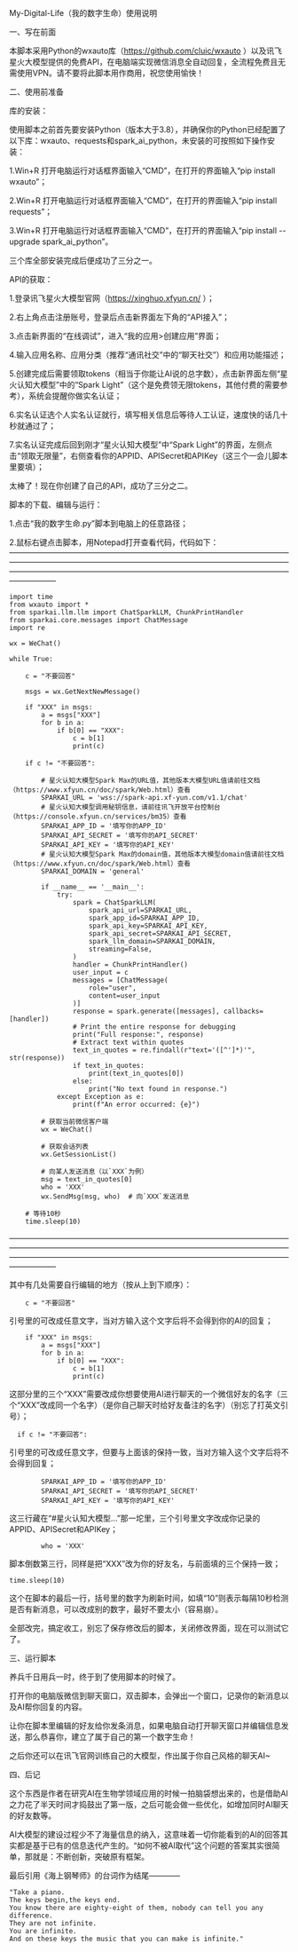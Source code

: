 My-Digital-Life（我的数字生命）使用说明

一、写在前面

本脚本采用Python的wxauto库（https://github.com/cluic/wxauto ）以及讯飞星火大模型提供的免费API，在电脑端实现微信消息全自动回复，全流程免费且无需使用VPN。请不要将此脚本用作商用，祝您使用愉快！


二、使用前准备

库的安装：

使用脚本之前首先要安装Python（版本大于3.8），并确保你的Python已经配置了以下库：wxauto、requests和spark_ai_python，未安装的可按照如下操作安装：

1.Win+R 打开电脑运行对话框界面输入“CMD”，在打开的界面输入“pip install wxauto”；

2.Win+R 打开电脑运行对话框界面输入“CMD”，在打开的界面输入“pip install requests”；

3.Win+R 打开电脑运行对话框界面输入“CMD”，在打开的界面输入“pip install --upgrade spark_ai_python”。

三个库全部安装完成后便成功了三分之一。

API的获取：

1.登录讯飞星火大模型官网（https://xinghuo.xfyun.cn/ ）；

2.右上角点击注册账号，登录后点击新界面左下角的“API接入”；

3.点击新界面的“在线调试”，进入“我的应用>创建应用”界面；

4.输入应用名称、应用分类（推荐“通讯社交”中的“聊天社交”）和应用功能描述；

5.创建完成后需要领取tokens（相当于你能让AI说的总字数），点击新界面左侧“星火认知大模型”中的“Spark Light”（这个是免费领无限tokens，其他付费的需要参考），系统会提醒你做实名认证；

6.实名认证选个人实名认证就行，填写相关信息后等待人工认证，速度快的话几十秒就通过了；

7.实名认证完成后回到刚才“星火认知大模型”中“Spark Light”的界面，左侧点击“领取无限量”，右侧查看你的APPID、APISecret和APIKey（这三个一会儿脚本里要填）；

太棒了！现在你创建了自己的API，成功了三分之二。

脚本的下载、编辑与运行：

1.点击“我的数字生命.py”脚本到电脑上的任意路径；

2.鼠标右键点击脚本，用Notepad打开查看代码，代码如下：
——————————————————————————————————————————————————————————————————————————————————————————————————————————————————

    import time
    from wxauto import *
    from sparkai.llm.llm import ChatSparkLLM, ChunkPrintHandler
    from sparkai.core.messages import ChatMessage
    import re
    
    wx = WeChat()
    
    while True:
    
        c = "不要回答"
        
        msgs = wx.GetNextNewMessage()
        
        if "XXX" in msgs:
            a = msgs["XXX"]
            for b in a:
                if b[0] == "XXX":
                    c = b[1]
                    print(c)
    
        if c != "不要回答":
    
            # 星火认知大模型Spark Max的URL值，其他版本大模型URL值请前往文档（https://www.xfyun.cn/doc/spark/Web.html）查看
            SPARKAI_URL = 'wss://spark-api.xf-yun.com/v1.1/chat'
            # 星火认知大模型调用秘钥信息，请前往讯飞开放平台控制台（https://console.xfyun.cn/services/bm35）查看
            SPARKAI_APP_ID = '填写你的APP_ID'
            SPARKAI_API_SECRET = '填写你的API_SECRET'
            SPARKAI_API_KEY = '填写你的API_KEY'
            # 星火认知大模型Spark Max的domain值，其他版本大模型domain值请前往文档（https://www.xfyun.cn/doc/spark/Web.html）查看
            SPARKAI_DOMAIN = 'general'
    
            if __name__ == '__main__':
                try:
                    spark = ChatSparkLLM(
                        spark_api_url=SPARKAI_URL,
                        spark_app_id=SPARKAI_APP_ID,
                        spark_api_key=SPARKAI_API_KEY,
                        spark_api_secret=SPARKAI_API_SECRET,
                        spark_llm_domain=SPARKAI_DOMAIN,
                        streaming=False,
                    )
                    handler = ChunkPrintHandler()
                    user_input = c
                    messages = [ChatMessage(
                        role="user",
                        content=user_input
                    )]
                    response = spark.generate([messages], callbacks=[handler])
                    # Print the entire response for debugging
                    print("Full response:", response)
                    # Extract text within quotes
                    text_in_quotes = re.findall(r"text='([^']*)'", str(response))
                    if text_in_quotes:
                        print(text_in_quotes[0])
                    else:
                        print("No text found in response.")
                except Exception as e:
                    print(f"An error occurred: {e}")
    
            # 获取当前微信客户端
            wx = WeChat()
    
            # 获取会话列表
            wx.GetSessionList()
    
            # 向某人发送消息（以`XXX`为例）
            msg = text_in_quotes[0]
            who = 'XXX'
            wx.SendMsg(msg, who)  # 向`XXX`发送消息
    
        # 等待10秒
        time.sleep(10)
——————————————————————————————————————————————————————————————————————————————————————————————————————————————————

其中有几处需要自行编辑的地方（按从上到下顺序）：

        c = "不要回答"
引号里的可改成任意文字，当对方输入这个文字后将不会得到你的AI的回复；

        if "XXX" in msgs:
            a = msgs["XXX"]
            for b in a:
                if b[0] == "XXX":
                    c = b[1]
                    print(c)
这部分里的三个“XXX”需要改成你想要使用AI进行聊天的一个微信好友的名字（三个“XXX”改成同一个名字）（是你自己聊天时给好友备注的名字）（别忘了打英文引号）；


      if c != "不要回答":
引号里的可改成任意文字，但要与上面该的保持一致，当对方输入这个文字后将不会得到回复；

            SPARKAI_APP_ID = '填写你的APP_ID'
            SPARKAI_API_SECRET = '填写你的API_SECRET'
            SPARKAI_API_KEY = '填写你的API_KEY'
这三行藏在“#星火认知大模型...”那一坨里，三个引号里文字改成你记录的APPID、APISecret和APIKey；

            who = 'XXX'
脚本倒数第三行，同样是把“XXX”改为你的好友名，与前面填的三个保持一致；

    time.sleep(10)
这个在脚本的最后一行，括号里的数字为刷新时间，如填“10”则表示每隔10秒检测是否有新消息，可以改成别的数字，最好不要太小（容易崩）。

全部改完，搞定收工，别忘了保存修改后的脚本，关闭修改界面，现在可以测试它了。


三、运行脚本

养兵千日用兵一时，终于到了使用脚本的时候了。

打开你的电脑版微信到聊天窗口，双击脚本，会弹出一个窗口，记录你的新消息以及AI帮你回复的内容。

让你在脚本里编辑的好友给你发条消息，如果电脑自动打开聊天窗口并编辑信息发送，那么恭喜你，建立了属于自己的第一个数字生命！

之后你还可以在讯飞官网训练自己的大模型，作出属于你自己风格的聊天AI~


四、后记

这个东西是作者在研究AI在生物学领域应用的时候一拍脑袋想出来的，也是借助AI之力花了半天时间才捣鼓出了第一版，之后可能会做一些优化，如增加同时AI聊天的好友数等。

AI大模型的建设过程少不了海量信息的纳入，这意味着一切你能看到的AI的回答其实都是基于已有的信息迭代产生的。“如何不被AI取代”这个问题的答案其实很简单，那就是：不断创新，突破原有框架。

最后引用《海上钢琴师》的台词作为结尾————

    "Take a piano.
    The keys begin,the keys end.
    You know there are eighty-eight of them, nobody can tell you any difference.
    They are not infinite.
    You are infinite.
    And on these keys the music that you can make is infinite."
